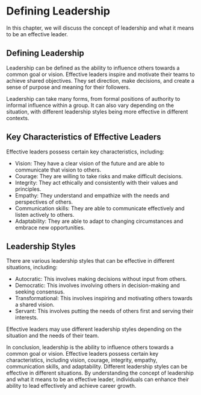 Defining Leadership
==================================================================

In this chapter, we will discuss the concept of leadership and what it means to be an effective leader.

Defining Leadership
-------------------

Leadership can be defined as the ability to influence others towards a common goal or vision. Effective leaders inspire and motivate their teams to achieve shared objectives. They set direction, make decisions, and create a sense of purpose and meaning for their followers.

Leadership can take many forms, from formal positions of authority to informal influence within a group. It can also vary depending on the situation, with different leadership styles being more effective in different contexts.

Key Characteristics of Effective Leaders
----------------------------------------

Effective leaders possess certain key characteristics, including:

* Vision: They have a clear vision of the future and are able to communicate that vision to others.
* Courage: They are willing to take risks and make difficult decisions.
* Integrity: They act ethically and consistently with their values and principles.
* Empathy: They understand and empathize with the needs and perspectives of others.
* Communication skills: They are able to communicate effectively and listen actively to others.
* Adaptability: They are able to adapt to changing circumstances and embrace new opportunities.

Leadership Styles
-----------------

There are various leadership styles that can be effective in different situations, including:

* Autocratic: This involves making decisions without input from others.
* Democratic: This involves involving others in decision-making and seeking consensus.
* Transformational: This involves inspiring and motivating others towards a shared vision.
* Servant: This involves putting the needs of others first and serving their interests.

Effective leaders may use different leadership styles depending on the situation and the needs of their team.

In conclusion, leadership is the ability to influence others towards a common goal or vision. Effective leaders possess certain key characteristics, including vision, courage, integrity, empathy, communication skills, and adaptability. Different leadership styles can be effective in different situations. By understanding the concept of leadership and what it means to be an effective leader, individuals can enhance their ability to lead effectively and achieve career growth.
